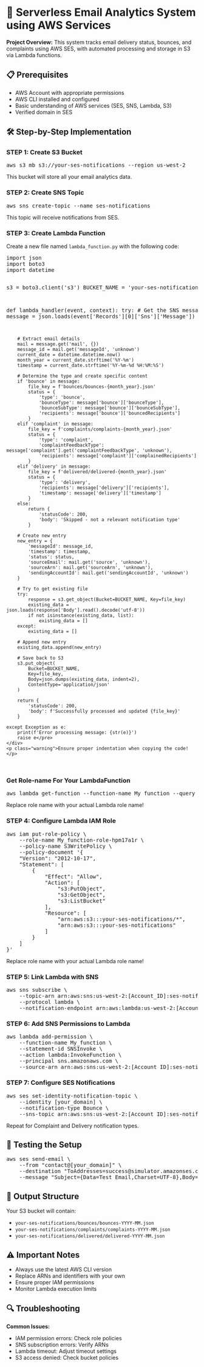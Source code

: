 <!DOCTYPE html>
<html>
<head>
   
</head>
<body>

<h1>🚀 Serverless Email Analytics System using AWS Services</h1>

<div class="tip">
    <strong>Project Overview:</strong> This system tracks email delivery status, bounces, and complaints using AWS SES, with automated processing and storage in S3 via Lambda functions.
</div>

<h2>📋 Prerequisites</h2>
<ul>
    <li>AWS Account with appropriate permissions</li>
    <li>AWS CLI installed and configured</li>
    <li>Basic understanding of AWS services (SES, SNS, Lambda, S3)</li>
    <li>Verified domain in SES</li>
</ul>

<h2>🛠️ Step-by-Step Implementation</h2>

<div class="step">
    <h3>STEP 1: Create S3 Bucket</h3>
    <div class="code-block">
        <pre>aws s3 mb s3://your-ses-notifications --region us-west-2</pre>
    </div>
    <p class="tip">This bucket will store all your email analytics data.</p>
</div>

<div class="step">
    <h3>STEP 2: Create SNS Topic</h3>
    <div class="code-block">
        <pre>aws sns create-topic --name ses-notifications</pre>
    </div>
    <p class="tip">This topic will receive notifications from SES.</p>
</div>

<div class="step">
    <h3>STEP 3: Create Lambda Function</h3>
    <p>Create a new file named <code>lambda_function.py</code> with the following code:</p>
    <div class="code-block">
        <!-- Your Lambda function code here -->
        <pre>import json
import boto3
import datetime

s3 = boto3.client('s3')
BUCKET_NAME = 'your-ses-notifications'

def lambda_handler(event, context):
    try:
        # Get the SNS message
        message = json.loads(event['Records'][0]['Sns']['Message'])
        
        # Extract email details
        mail = message.get('mail', {})
        message_id = mail.get('messageId', 'unknown')
        current_date = datetime.datetime.now()
        month_year = current_date.strftime('%Y-%m')
        timestamp = current_date.strftime('%Y-%m-%d %H:%M:%S')
        
        # Determine the type and create specific content
        if 'bounce' in message:
            file_key = f'bounces/bounces-{month_year}.json'
            status = {
                'type': 'bounce',
                'bounceType': message['bounce']['bounceType'],
                'bounceSubType': message['bounce']['bounceSubType'],
                'recipients': message['bounce']['bouncedRecipients']
            }
        elif 'complaint' in message:
            file_key = f'complaints/complaints-{month_year}.json'
            status = {
                'type': 'complaint',
                'complaintFeedbackType': message['complaint'].get('complaintFeedbackType', 'unknown'),
                'recipients': message['complaint']['complainedRecipients']
            }
        elif 'delivery' in message:
            file_key = f'delivered/delivered-{month_year}.json'
            status = {
                'type': 'delivery',
                'recipients': message['delivery']['recipients'],
                'timestamp': message['delivery']['timestamp']
            }
        else:
            return {
                'statusCode': 200,
                'body': 'Skipped - not a relevant notification type'
            }
        
        # Create new entry
        new_entry = {
            'messageId': message_id,
            'timestamp': timestamp,
            'status': status,
            'sourceEmail': mail.get('source', 'unknown'),
            'sourceArn': mail.get('sourceArn', 'unknown'),
            'sendingAccountId': mail.get('sendingAccountId', 'unknown')
        }
        
        # Try to get existing file
        try:
            response = s3.get_object(Bucket=BUCKET_NAME, Key=file_key)
            existing_data = json.loads(response['Body'].read().decode('utf-8'))
            if not isinstance(existing_data, list):
                existing_data = []
        except:
            existing_data = []
        
        # Append new entry
        existing_data.append(new_entry)
        
        # Save back to S3
        s3.put_object(
            Bucket=BUCKET_NAME,
            Key=file_key,
            Body=json.dumps(existing_data, indent=2),
            ContentType='application/json'
        )
        
        return {
            'statusCode': 200,
            'body': f'Successfully processed and updated {file_key}'
        }
        
    except Exception as e:
        print(f'Error processing message: {str(e)}')
        raise e</pre>
    </div>
    <p class="warning">Ensure proper indentation when copying the code!</p>
</div>

<div class="step">
    <h3>Get Role-name For Your LambdaFunction</h3>
    <div class="code-block">
        <pre>aws lambda get-function --function-name My_function --query 'Configuration.Role'</pre>
    </div>
    <p class="important">Replace role name with your actual Lambda role name!</p>
</div>

<div class="step">
    <h3>STEP 4: Configure Lambda IAM Role</h3>
    <div class="code-block">
        <pre>aws iam put-role-policy \
    --role-name My_function-role-hpm17a1r \
    --policy-name S3WritePolicy \
    --policy-document '{
    "Version": "2012-10-17",
    "Statement": [
        {
            "Effect": "Allow",
            "Action": [
                "s3:PutObject",
                "s3:GetObject",
                "s3:ListBucket"
            ],
            "Resource": [
                "arn:aws:s3:::your-ses-notifications/*",
                "arn:aws:s3:::your-ses-notifications"
            ]
        }
    ]
}'</pre>
    </div>
    <p class="important">Replace role name with your actual Lambda role name!</p>
</div>

<div class="step">
    <h3>STEP 5: Link Lambda with SNS</h3>
    <div class="code-block">
        <pre>aws sns subscribe \
    --topic-arn arn:aws:sns:us-west-2:[Account_ID]:ses-notifications \
    --protocol lambda \
    --notification-endpoint arn:aws:lambda:us-west-2:[Account_ID]:function:My_function</pre>
    </div>
</div>

<div class="step">
    <h3>STEP 6: Add SNS Permissions to Lambda</h3>
    <div class="code-block">
        <pre>aws lambda add-permission \
    --function-name My_function \
    --statement-id SNSInvoke \
    --action lambda:InvokeFunction \
    --principal sns.amazonaws.com \
    --source-arn arn:aws:sns:us-west-2:[Account_ID]:ses-notifications</pre>
    </div>
</div>

<div class="step">
    <h3>STEP 7: Configure SES Notifications</h3>
    <div class="code-block">
        <pre>aws ses set-identity-notification-topic \
    --identity [your_domain] \
    --notification-type Bounce \
    --sns-topic arn:aws:sns:us-west-2:[Account_ID]:ses-notifications</pre>
    </div>
    <p class="tip">Repeat for Complaint and Delivery notification types.</p>
</div>

<h2>🧪 Testing the Setup</h2>

<div class="code-block">
    <pre>aws ses send-email \
    --from "contact@[your_domain]" \
    --destination "ToAddresses=success@simulator.amazonses.com" \
    --message "Subject={Data=Test Email,Charset=UTF-8},Body={Text={Data=This is a test email,Charset=UTF-8}}"</pre>
</div>

<h2>📁 Output Structure</h2>
<p>Your S3 bucket will contain:</p>
<ul>
    <li><code>your-ses-notifications/bounces/bounces-YYYY-MM.json</code></li>
    <li><code>your-ses-notifications/complaints/complaints-YYYY-MM.json</code></li>
    <li><code>your-ses-notifications/delivered/delivered-YYYY-MM.json</code></li>
</ul>

<h2>⚠️ Important Notes</h2>
<div class="warning">
    <ul>
        <li>Always use the latest AWS CLI version</li>
        <li>Replace ARNs and identifiers with your own</li>
        <li>Ensure proper IAM permissions</li>
        <li>Monitor Lambda execution limits</li>
    </ul>
</div>

<h2>🔍 Troubleshooting</h2>
<div class="tip">
    <p><strong>Common Issues:</strong></p>
    <ul>
        <li>IAM permission errors: Check role policies</li>
        <li>SNS subscription errors: Verify ARNs</li>
        <li>Lambda timeout: Adjust timeout settings</li>
        <li>S3 access denied: Check bucket policies</li>
    </ul>
</div>

</body>
</html>
